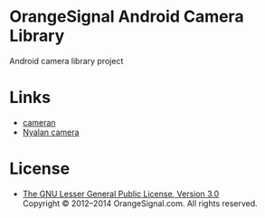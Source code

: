 # OrangeSignal Android Camera Library

Android camera library project

# Links

* [cameran](https://play.google.com/store/apps/details?id=jp.co.recruit.mtl.cameran.android)
* [Nyalan camera](https://play.google.com/store/apps/details?id=jp.co.recruit.android.apps.nyalancamera)

# License

* [The GNU Lesser General Public License, Version 3.0](http://www.gnu.org/licenses/lgpl-3.0.txt)   
  Copyright © 2012–2014 OrangeSignal.com. All rights reserved.
